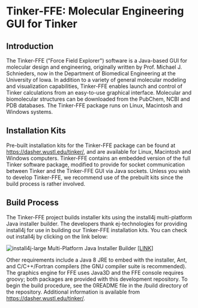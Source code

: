 # Tinker-FFE: Molecular Engineering GUI for Tinker

<H2><B>Introduction</B></H2>

The Tinker-FFE ("Force Field Explorer") software is a Java-based GUI for molecular design and engineering, originally written by Prof. Michael J. Schnieders, now in the Department of Biomedical Engineering at the University of Iowa. In addition to a variety of general molecular modeling and visualization capabilities, Tinker-FFE enables launch and control of Tinker calculations from an easy-to-use graphical interface. Molecular and biomolecular structures can be downloaded from the PubChem, NCBI and PDB databases. The Tinker-FFE package runs on Linux, Macintosh and Windows systems.

<H2><B>Installation Kits</B></H2>

Pre-built installation kits for the Tinker-FFE package can be found at https://dasher.wustl.edu/tinker/, and are available for Linux, Macintosh and Windows computers. Tinker-FFE contains an embedded version of the full Tinker software package, modified to provide for socket communication between Tinker and the Tinker-FFE GUI via Java sockets. Unless you wish to develop Tinker-FFE, we recommend use of the prebuilt kits since the build process is rather involved.

<H2><B>Build Process</B></H2>

The Tinker-FFE project builds installer kits using the install4j multi-platform Java installer builder. The developers thank ej-technologies for providing install4j for use in building our Tinker-FFE installation kits. You can check out install4j by clicking on the link below:

![install4j-large](https://user-images.githubusercontent.com/4680892/232339896-6f3fd5c9-b90b-4778-ab5e-1c9e948a058a.png) Multi-Platform Java Installer Builder <A HREF="https://www.ej-technologies.com/products/install4j/overview.html">[LINK]</A>

Other requirements include a Java 8 JRE to embed with the installer, Ant, and C/C++/Fortran compilers (the GNU compiler suite is recommended). The graphics engine for FFE uses Java3D and the FFE console requires groovy; both packages are provided with this development repository. To begin the build procedure, see the 0README file in the /build directory of the repository. Additional information is available from https://dasher.wustl.edu/tinker/.

